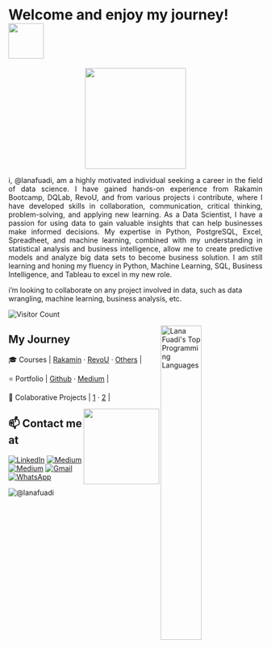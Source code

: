 # Welcome and enjoy my journey! <img src="https://github.com/TheDudeThatCode/TheDudeThatCode/blob/master/Assets/Developer.gif" width="70px"> 

<p align="center">
  <img src="https://github.com/TheDudeThatCode/TheDudeThatCode/blob/master/Assets/dino.gif" width="auto" height="200px">
</p>

<p align="justify">
  i, @lanafuadi, am a highly motivated individual seeking a career in the field of data science. I have gained hands-on experience from Rakamin Bootcamp, DQLab, RevoU, and from various projects i contribute, where I have developed skills in collaboration, communication, critical thinking, problem-solving, and applying new learning. As a Data Scientist, I have a passion for using data to gain valuable insights that can help businesses make informed decisions. My expertise in Python, PostgreSQL, Excel, Spreadheet, and machine learning, combined with my understanding in statistical analysis and business intelligence, allow me to create predictive models and analyze big data sets to become business solution.
  I am still learning and honing my fluency in Python, Machine Learning, SQL, Business Intelligence, and Tableau to excel in my new role.
  
  i’m looking to collaborate on any project involved in data, such as data wrangling, machine learning, business analysis, etc.
</p>

<!-- ## 👁‍🗨 Visitors Count -->

![Visitor Count](https://profile-counter.glitch.me/{lanafuadi}/count.svg)

<img align='right' src = "https://github.com/lanafuadi/GitHub-Stats/blob/master/generated/languages.svg#gh-dark-mode-only" width="40%" align="right" alt="Lana Fuadi's Top Programming Languages">

 
 
 
 ## My Journey


🎓 Courses                | [Rakamin](https://www.rakamin.com/career-bootcamp/data-science) · [RevoU](https://revou.co/mini-course-data-analytics) · [Others](https://www.coursera.org/) |

⭐ Portfolio              | [Github](https://github.com/lanafuadi?tab=repositories) · [Medium](https://medium.com/@lanafuadi/list/portfolio-124cf9e09550) |

📝 Colaborative Projects  | [1](https://github.com/sabirinID/Final-Project-Quattro) · [2](https://github.com/sabirinID/Telecom-Churn-Analysis) | 



<img align='right' src="https://media0.giphy.com/media/f6hnhHkks8bk4jwjh3/giphy.gif" height="150px">





## 📫 Contact me at

<p>
  <a href="https://www.linkedin.com/in/lanafuadi/" target="_blank"><img alt="LinkedIn" src="https://img.shields.io/badge/linkedin-%230077B5.svg?&style=for-the-badge&logo=linkedin&logoColor=white" /></a>
  <a href="https://www.kaggle.com/lanafuadi" target="_blank"><img alt="Medium" src="https://img.shields.io/badge/Kaggle-2C8EBB?&style=for-the-badge&logo=kaggle&logoColor=white" /></a>
  <a href="https://medium.com/@lanafuadi" target="_blank"><img alt="Medium" src="https://img.shields.io/badge/medium-%2312100E.svg?&style=for-the-badge&logo=medium&logoColor=white" /></a>
  <a href="mailto:lanafuadi@gmail.com" target="_blank"><img alt="Gmail" src="https://img.shields.io/badge/gmail-D14836?&style=for-the-badge&logo=gmail&logoColor=white"/></a>
  <a href="https://wa.me/085158554767" target="_blank"><img alt="WhatsApp" src="https://img.shields.io/badge/WhatsApp-25D366?style=for-the-badge&logo=whatsapp&logoColor=white" /></a>
</p>

<!-- ![@lanafuadi](https://madewithlove.now.sh/id?heart=true) -->
![@lanafuadi](https://madewithlove.now.sh/id?heart=true&template=for-the-badge)
